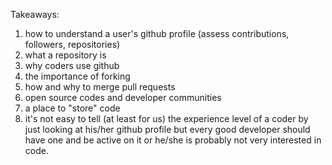 Takeaways: 

1. how to understand a user's github profile (assess contributions, followers, repositories)
2. what a repository is 
3. why coders use github
4. the importance of forking 
5. how and why to merge pull requests 
6. open source codes and developer communities
7. a place to "store" code
8. it's not easy to tell (at least for us) the experience level of a coder by just looking at his/her github profile but every good developer should have one and be active on it or he/she is probably not very interested in code.
